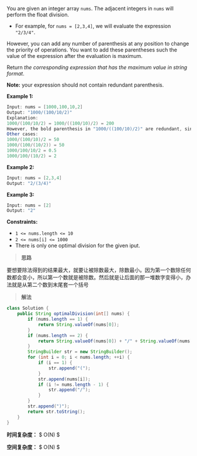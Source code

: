 You are given an integer array `nums`. The adjacent integers in `nums` will perform the float division.

- For example, for `nums = [2,3,4]`, we will evaluate the expression `"2/3/4"`.

However, you can add any number of parenthesis at any position to change the priority of operations. You want to add these parentheses such the value of the expression after the evaluation is maximum.

Return *the corresponding expression that has the maximum value in string format*.

**Note:** your expression should not contain redundant parenthesis.

 

**Example 1:**

```java
Input: nums = [1000,100,10,2]
Output: "1000/(100/10/2)"
Explanation:
1000/(100/10/2) = 1000/((100/10)/2) = 200
However, the bold parenthesis in "1000/((100/10)/2)" are redundant, since they don't influence the operation priority. So you should return "1000/(100/10/2)".
Other cases:
1000/(100/10)/2 = 50
1000/(100/(10/2)) = 50
1000/100/10/2 = 0.5
1000/100/(10/2) = 2
```

**Example 2:**

```java
Input: nums = [2,3,4]
Output: "2/(3/4)"
```

**Example 3:**

```java
Input: nums = [2]
Output: "2"
```

 

**Constraints:**

- `1 <= nums.length <= 10`
- `2 <= nums[i] <= 1000`
- There is only one optimal division for the given iput.



> **思路**

要想要除法得到的结果最大，就要让被除数最大，除数最小。因为第一个数除任何数都会变小，所以第一个数就是被除数。然后就是让后面的那一堆数字变得小，办法就是从第二个数到末尾套一个括号



> **解法**

```java
class Solution {
    public String optimalDivision(int[] nums) {
        if (nums.length == 1) {
            return String.valueOf(nums[0]);
        }
        if (nums.length == 2) {
            return String.valueOf(nums[0]) + "/" + String.valueOf(nums[1]);
        }
        StringBuilder str = new StringBuilder();
        for (int i = 0; i < nums.length; ++i) {
            if (i == 1) {
                str.append("(");
            }
            str.append(nums[i]);
            if (i != nums.length - 1) {
                str.append("/");
            }
        }
        str.append(")");
        return str.toString();
    }
}
```

**时间复杂度：** $ O(N) $

**空间复杂度：** $ O(N) $